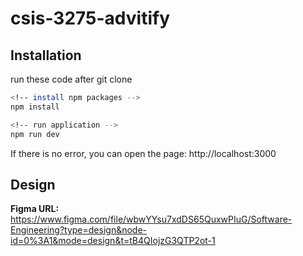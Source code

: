 # csis-3275-advitify

## Installation
run these code after git clone
```sh
<!-- install npm packages -->
npm install

<!-- run application -->
npm run dev
```
If there is no error, you can open the page: http://localhost:3000

## Design
**Figma URL:** https://www.figma.com/file/wbwYYsu7xdDS65QuxwPIuG/Software-Engineering?type=design&node-id=0%3A1&mode=design&t=tB4QIojzG3QTP2ot-1
